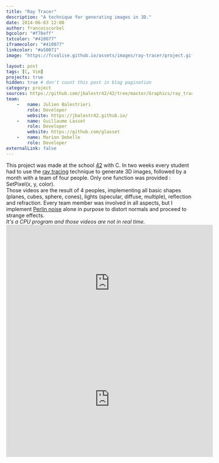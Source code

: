 ```yaml
---
title: "Ray Tracer"
description: "A technique for generating images in 3D."
date: 2014-06-03 12:00
author: francoiscorbel
bgcolor: "#f78eff"
txtcolor: "#410077"
iframecolor: "#410077"
linkcolor: "#a50071"
image: "https://fcvalise.github.io/assets/images/ray-tracer/project.gif"

layout: post
tags: [C, Vim]
projects: true
hidden: true # don't count this post in blog pagination
category: project
sources: https://github.com/jbalestr42/42/tree/master/Graphics/ray_tracer
team:
    -   name: Julien Balestrieri
        role: Developer
        website: https://jbalestr42.github.io/
    -   name: Guillaume Lasset
        role: Developer
        website: https://github.com/glasset
    -   name: Marion Debelle
        role: Developer
externalLink: false
---
```

<div class="text justify general-margin">
This project was made at the school <a alt="https://en.wikipedia.org/wiki/42_(school)" href="https://en.wikipedia.org/wiki/42_(school)" target="_blank">42</a> with C.
In two weeks every student had to use the <a alt="https://en.wikipedia.org/wiki/Ray_tracing_(graphics)" href="https://en.wikipedia.org/wiki/Ray_tracing_(graphics)" target="_blank">ray tracing</a>
technique to generate 3D images, followed by a month with a team of four people. Only one function was provided : SetPixel(x, y, color).

</div>
<div class="text justify general-margin">
Those videos are the result of 4 peoples, implementing all basic shapes (planes, cubes, sphere,
cones), lights (specular, diffuse, multiple), reflection and refraction.
Every team member was involved in all aspects, but I implement <a alt="https://en.wikipedia.org/wiki/Perlin_noise" href="https://en.wikipedia.org/wiki/Perlin_noise" target="_blank">Perlin noise</a> 
alone in purpose to distort normals and proceed to strange effects.
</div>
<div class="text general-margin"><i>
It's a CPU program and those videos are not in real time.
</i></div>
<div class="video general-margin">
    <iframe width="560px" height="315px" src="https://www.youtube.com/embed/2uVwTu24wgA?modestbranding=1&autohide=1&showinfo=0&controls=0" frameborder="0" allowfullscreen></iframe>
</div>
<div class="video general-margin">
    <iframe width="560px" height="315px" src="https://www.youtube.com/embed/dP525W5pTAY?modestbranding=1&autohide=1&showinfo=0&controls=0" frameborder="0" allowfullscreen></iframe>
</div>

